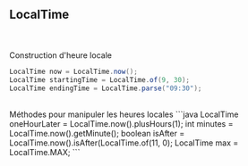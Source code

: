 ## LocalTime
<br><br>
Construction d'heure locale
```java
LocalTime now = LocalTime.now();
LocalTime startingTime = LocalTime.of(9, 30);
LocalTime endingTime = LocalTime.parse("09:30");
```
<br>
Méthodes pour manipuler les heures locales
```java
LocalTime oneHourLater = LocalTime.now().plusHours(1);
int minutes = LocalTime.now().getMinute();
boolean isAfter = LocalTime.now().isAfter(LocalTime.of(11, 0);
LocalTime max = LocalTime.MAX;
```
<br><br>
